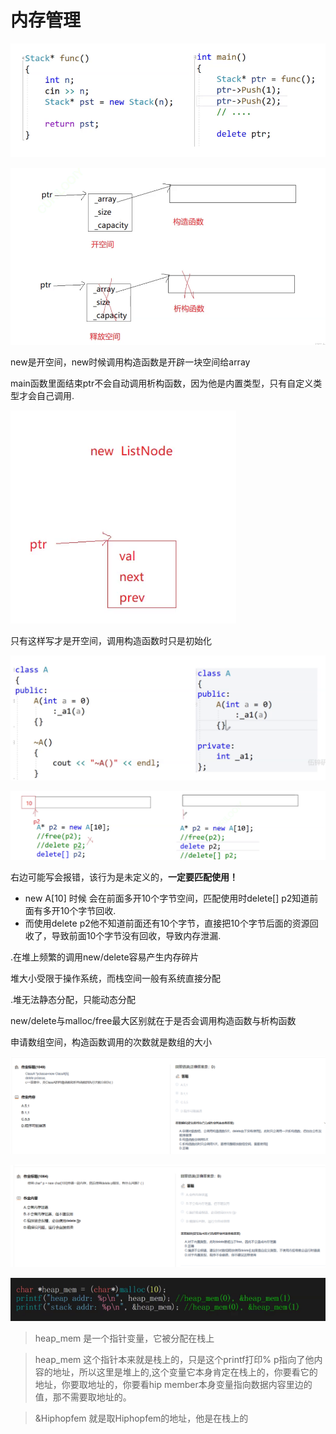 # 内存管理

![](image/image_9jjIj3Nia8.png)

![](image/image_c7dqe4x05Q.png)

new是开空间，new时候调用构造函数是开辟一块空间给array

main函数里面结束ptr不会自动调用析构函数，因为他是内置类型，只有自定义类型才会自己调用.

![](image/image_qr3u4lhAzh.png)

只有这样写才是开空间，调用构造函数时只是初始化

![](image/image_sC9-B_vW1O.png)

![](image/image_2x5YWmmDsd.png)

右边可能写会报错，该行为是未定义的，**一定要匹配使用！**

-   new A\[10] 时候 会在前面多开10个字节空间，匹配使用时delete\[] p2知道前面有多开10个字节回收.
-   而使用delete p2他不知道前面还有10个字节，直接把10个字节后面的资源回收了，导致前面10个字节没有回收，导致内存泄漏.

.在堆上频繁的调用new/delete容易产生内存碎片

堆大小受限于操作系统，而栈空间一般有系统直接分配

.堆无法静态分配，只能动态分配

new/delete与malloc/free最大区别就在于是否会调用构造函数与析构函数

申请数组空间，构造函数调用的次数就是数组的大小

![](image/image_vvncp9s0kP.png)

![](image/image_K8znSdEmN8.png)

![](image/adfd4fe3ac3b747636e8e32906f47ea_NhzK-6nyHQ.png)

> heap\_mem 是一个指针变量，它被分配在栈上

> heap\_mem 这个指针本来就是栈上的，只是这个printf打印% p指向了他内容的地址，所以这里是堆上的,这个变量它本身肯定在栈上的，你要看它的地址，你要取地址的，你要看hip member本身变量指向数据内容里边的值，那不需要取地址的。

> \&Hiphopfem 就是取Hiphopfem的地址，他是在栈上的
